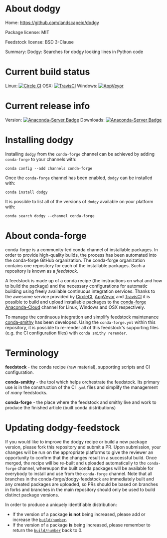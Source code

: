 About dodgy
===========

Home: https://github.com/landscapeio/dodgy

Package license: MIT

Feedstock license: BSD 3-Clause

Summary: Dodgy: Searches for dodgy looking lines in Python code



Current build status
====================

Linux: [![Circle CI](https://circleci.com/gh/conda-forge/dodgy-feedstock.svg?style=shield)](https://circleci.com/gh/conda-forge/dodgy-feedstock)
OSX: [![TravisCI](https://travis-ci.org/conda-forge/dodgy-feedstock.svg?branch=master)](https://travis-ci.org/conda-forge/dodgy-feedstock)
Windows: [![AppVeyor](https://ci.appveyor.com/api/projects/status/github/conda-forge/dodgy-feedstock?svg=True)](https://ci.appveyor.com/project/conda-forge/dodgy-feedstock/branch/master)

Current release info
====================
Version: [![Anaconda-Server Badge](https://anaconda.org/conda-forge/dodgy/badges/version.svg)](https://anaconda.org/conda-forge/dodgy)
Downloads: [![Anaconda-Server Badge](https://anaconda.org/conda-forge/dodgy/badges/downloads.svg)](https://anaconda.org/conda-forge/dodgy)

Installing dodgy
================

Installing `dodgy` from the `conda-forge` channel can be achieved by adding `conda-forge` to your channels with:

```
conda config --add channels conda-forge
```

Once the `conda-forge` channel has been enabled, `dodgy` can be installed with:

```
conda install dodgy
```

It is possible to list all of the versions of `dodgy` available on your platform with:

```
conda search dodgy --channel conda-forge
```


About conda-forge
=================

conda-forge is a community-led conda channel of installable packages.
In order to provide high-quality builds, the process has been automated into the
conda-forge GitHub organization. The conda-forge organization contains one repository
for each of the installable packages. Such a repository is known as a *feedstock*.

A feedstock is made up of a conda recipe (the instructions on what and how to build
the package) and the necessary configurations for automatic building using freely
available continuous integration services. Thanks to the awesome service provided by
[CircleCI](https://circleci.com/), [AppVeyor](http://www.appveyor.com/)
and [TravisCI](https://travis-ci.org/) it is possible to build and upload installable
packages to the [conda-forge](https://anaconda.org/conda-forge)
[Anaconda-Cloud](http://docs.anaconda.org/) channel for Linux, Windows and OSX respectively.

To manage the continuous integration and simplify feedstock maintenance
[conda-smithy](http://github.com/conda-forge/conda-smithy) has been developed.
Using the ``conda-forge.yml`` within this repository, it is possible to re-render all of
this feedstock's supporting files (e.g. the CI configuration files) with ``conda smithy rerender``.


Terminology
===========

**feedstock** - the conda recipe (raw material), supporting scripts and CI configuration.

**conda-smithy** - the tool which helps orchestrate the feedstock.
                   Its primary use is in the construction of the CI ``.yml`` files
                   and simplify the management of *many* feedstocks.

**conda-forge** - the place where the feedstock and smithy live and work to
                  produce the finished article (built conda distributions)


Updating dodgy-feedstock
========================

If you would like to improve the dodgy recipe or build a new
package version, please fork this repository and submit a PR. Upon submission,
your changes will be run on the appropriate platforms to give the reviewer an
opportunity to confirm that the changes result in a successful build. Once
merged, the recipe will be re-built and uploaded automatically to the
`conda-forge` channel, whereupon the built conda packages will be available for
everybody to install and use from the `conda-forge` channel.
Note that all branches in the conda-forge/dodgy-feedstock are
immediately built and any created packages are uploaded, so PRs should be based
on branches in forks and branches in the main repository should only be used to
build distinct package versions.

In order to produce a uniquely identifiable distribution:
 * If the version of a package **is not** being increased, please add or increase
   the [``build/number``](http://conda.pydata.org/docs/building/meta-yaml.html#build-number-and-string).
 * If the version of a package **is** being increased, please remember to return
   the [``build/number``](http://conda.pydata.org/docs/building/meta-yaml.html#build-number-and-string)
   back to 0.
